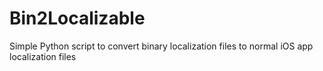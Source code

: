 # Bin2Localizable
Simple Python script to convert binary localization files to normal iOS app localization files

